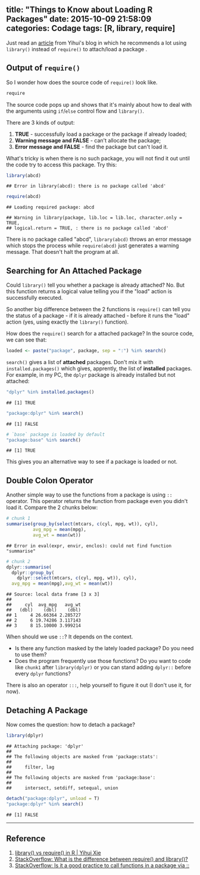 title: "Things to Know about Loading R Packages"
date: 2015-10-09 21:58:09
categories: Codage
tags: [R, library, require]
---

Just read an [article](http://yihui.name/en/2014/07/library-vs-require/) from Yihui's blog in which he recommends a lot using `library()` instead of `require()` to attach/load a package .

<!-- more -->

Output of `require()`
---------------------

So I wonder how does the source code of `require()` look like.

``` r
require
```

The source code pops up and shows that it's mainly about how to deal with the arguments using `if`/`else` control flow and `library()`.

There are 3 kinds of output:

1.  **TRUE** - successfully load a package or the package if already loaded;
2.  **Warning message and FALSE** - can't allocate the package;
3.  **Error message and FALSE** - find the package but can't load it.

What's tricky is when there is no such package, you will not find it out until the code try to access this package. Try this:

``` r
library(abcd)
```

    ## Error in library(abcd): there is no package called 'abcd'

``` r
require(abcd)
```

    ## Loading required package: abcd

    ## Warning in library(package, lib.loc = lib.loc, character.only = TRUE,
    ## logical.return = TRUE, : there is no package called 'abcd'

There is no package called "abcd", `library(abcd)` throws an error message which stops the process while `require(abcd)` just generates a warning message. That doesn't halt the program at all.

Searching for An Attached Package
---------------------------------

Could `library()` tell you whether a package is already attached? No. But this function returns a logical value telling you if the "load" action is successfully executed.

So another big difference between the 2 functions is `require()` can tell you the status of a package - if it is already attached - before it runs the "load" action (yes, using exactly the `library()` function).

How does the `require()` search for a attached package? In the source code, we can see that:

``` r
loaded <- paste("package", package, sep = ":") %in% search()
```

`search()` gives a list of **attached** packages. Don't mix it with `installed.packages()` which gives, apprently, the list of **installed** packages. For example, in my PC, the `dplyr` package is already installed but not attached:

``` r
"dplyr" %in% installed.packages()
```

    ## [1] TRUE

``` r
"package:dplyr" %in% search()
```

    ## [1] FALSE

``` r
# `base` package is loaded by default 
"package:base" %in% search()
```

    ## [1] TRUE

This gives you an alternative way to see if a package is loaded or not.

Double Colon Operator
---------------------

Another simple way to use the functions from a package is using `::` operator. This operator returns the function from package even you didn't load it. Compare the 2 chunks below:

``` r
# chunk 1
summarise(group_by(select(mtcars, c(cyl, mpg, wt)), cyl),
          avg_mpg = mean(mpg),
          avg_wt = mean(wt))
```

    ## Error in eval(expr, envir, enclos): could not find function "summarise"

``` r
# chunk 2
dplyr::summarise(
  dplyr::group_by(
    dplyr::select(mtcars, c(cyl, mpg, wt)), cyl), 
  avg_mpg = mean(mpg),avg_wt = mean(wt))
```

    ## Source: local data frame [3 x 3]
    ## 
    ##     cyl  avg_mpg   avg_wt
    ##   (dbl)    (dbl)    (dbl)
    ## 1     4 26.66364 2.285727
    ## 2     6 19.74286 3.117143
    ## 3     8 15.10000 3.999214

When should we use `::`? It depends on the context.

* Is there any function masked by the lately loaded package? Do you need to use them? 
* Does the program frequently use those functions? Do you want to code like `chunk1` after `library(dplyr)` or you can stand adding `dplyr::` before every `dplyr` functions?

There is also an operator `:::`, help yourself to figure it out (I don't use it, for now).

Detaching A Package
-------------------

Now comes the question: how to detach a package?

``` r
library(dplyr)
```

    ## Attaching package: 'dplyr'
    ## 
    ## The following objects are masked from 'package:stats':
    ## 
    ##     filter, lag
    ## 
    ## The following objects are masked from 'package:base':
    ## 
    ##     intersect, setdiff, setequal, union

``` r
detach("package:dplyr", unload = T)
"package:dplyr" %in% search()
```

    ## [1] FALSE

------------------------------------------------------------------------

Reference
---------

1.  [library() vs require() in R | Yihui Xie]((http://yihui.name/en/2014/07/library-vs-require/))
2.  [StackOverflow: What is the difference between require() and library()?](http://stackoverflow.com/questions/5595512/what-is-the-difference-between-require-and-library)
3.  [StackOverflow: Is it a good practice to call functions in a package via ::](http://stackoverflow.com/questions/23232791/is-it-a-good-practice-to-call-functions-in-a-package-via)
